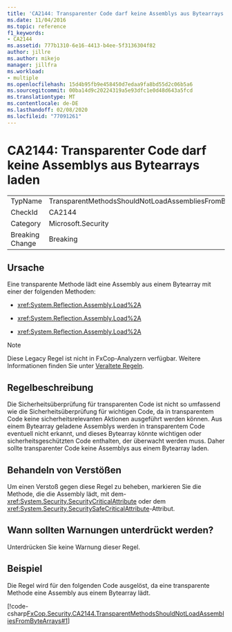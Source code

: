 ```yaml
---
title: 'CA2144: Transparenter Code darf keine Assemblys aus Bytearrays laden'
ms.date: 11/04/2016
ms.topic: reference
f1_keywords:
- CA2144
ms.assetid: 777b1310-6e16-4413-b4ee-5f3136304f82
author: jillre
ms.author: mikejo
manager: jillfra
ms.workload:
- multiple
ms.openlocfilehash: 15d4b95fb9e458450d7edaa9fa8bd55d2c06b5a6
ms.sourcegitcommit: 00ba14d9c20224319a5e93dfc1e0d48d643a5fcd
ms.translationtype: MT
ms.contentlocale: de-DE
ms.lasthandoff: 02/08/2020
ms.locfileid: "77091261"
---
```

# <a name="ca2144-transparent-code-should-not-load-assemblies-from-byte-arrays"></a>CA2144: Transparenter Code darf keine Assemblys aus Bytearrays laden

|||
|-|-|
|TypName|TransparentMethodsShouldNotLoadAssembliesFromByteArrays|
|CheckId|CA2144|
|Category|Microsoft.Security|
|Breaking Change|Breaking|

## <a name="cause"></a>Ursache
Eine transparente Methode lädt eine Assembly aus einem Bytearray mit einer der folgenden Methoden:

- <xref:System.Reflection.Assembly.Load%2A>

- <xref:System.Reflection.Assembly.Load%2A>

- <xref:System.Reflection.Assembly.Load%2A>

> [!NOTE]
> Diese Legacy Regel ist nicht in FxCop-Analyzern verfügbar. Weitere Informationen finden Sie unter [Veraltete Regeln](fxcop-rule-port-status.md#deprecated-rules).

## <a name="rule-description"></a>Regelbeschreibung
Die Sicherheitsüberprüfung für transparenten Code ist nicht so umfassend wie die Sicherheitsüberprüfung für wichtigen Code, da in transparentem Code keine sicherheitsrelevanten Aktionen ausgeführt werden können. Aus einem Bytearray geladene Assemblys werden in transparentem Code eventuell nicht erkannt, und dieses Bytearray könnte wichtigen oder sicherheitsgeschützten Code enthalten, der überwacht werden muss. Daher sollte transparenter Code keine Assemblys aus einem Bytearray laden.

## <a name="how-to-fix-violations"></a>Behandeln von Verstößen
Um einen Verstoß gegen diese Regel zu beheben, markieren Sie die Methode, die die Assembly lädt, mit dem-<xref:System.Security.SecurityCriticalAttribute> oder dem <xref:System.Security.SecuritySafeCriticalAttribute>-Attribut.

## <a name="when-to-suppress-warnings"></a>Wann sollten Warnungen unterdrückt werden?
Unterdrücken Sie keine Warnung dieser Regel.

## <a name="example"></a>Beispiel
Die Regel wird für den folgenden Code ausgelöst, da eine transparente Methode eine Assembly aus einem Bytearray lädt.

[!code-csharp[FxCop.Security.CA2144.TransparentMethodsShouldNotLoadAssembliesFromByteArrays#1](../code-quality/codesnippet/CSharp/ca2144-transparent-code-should-not-load-assemblies-from-byte-arrays_1.cs)]
